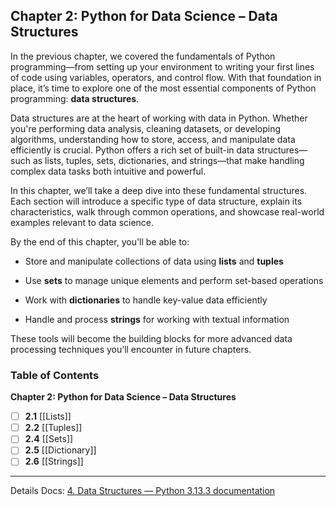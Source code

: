 ## Chapter 2: Python for Data Science – Data Structures

In the previous chapter, we covered the fundamentals of Python programming—from setting up your environment to writing your first lines of code using variables, operators, and control flow. With that foundation in place, it’s time to explore one of the most essential components of Python programming: **data structures**.

Data structures are at the heart of working with data in Python. Whether you're performing data analysis, cleaning datasets, or developing algorithms, understanding how to store, access, and manipulate data efficiently is crucial. Python offers a rich set of built-in data structures—such as lists, tuples, sets, dictionaries, and strings—that make handling complex data tasks both intuitive and powerful.

In this chapter, we’ll take a deep dive into these fundamental structures. Each section will introduce a specific type of data structure, explain its characteristics, walk through common operations, and showcase real-world examples relevant to data science.

By the end of this chapter, you'll be able to:

- Store and manipulate collections of data using **lists** and **tuples**
    
- Use **sets** to manage unique elements and perform set-based operations
    
- Work with **dictionaries** to handle key-value data efficiently
    
- Handle and process **strings** for working with textual information
    

These tools will become the building blocks for more advanced data processing techniques you’ll encounter in future chapters.

### Table of Contents

**Chapter 2: Python for Data Science – Data Structures**

- [ ]   **2.1** [[Lists]]
- [ ]   **2.2** [[Tuples]]
- [ ]  **2.4** [[Sets]]
- [ ]  **2.5** [[Dictionary]]
- [ ]  **2.6** [[Strings]]

---

Details Docs:
[4. Data Structures — Python 3.13.3 documentation](https://docs.python.org/3/tutorial/datastructures.html)